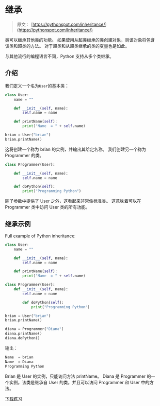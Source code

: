 # 继承

> 原文： [https://pythonspot.com/inheritance/](https://pythonspot.com/inheritance/)

类可以继承其他类的功能。 如果使用从超类继承的类创建对象，则该对象将包含该类和超类的方法。 对于超类和从超类继承的类的变量也是如此。

与其他流行的编程语言不同，Python 支持从多个类继承。

## 介绍

我们定义一个名为`User`的基本类：

```py
class User:
    name = ""

    def __init__(self, name):
        self.name = name

    def printName(self):
        print("Name  = " + self.name)

brian = User("brian")
brian.printName()

```

这将创建一个称为 brian 的实例，并输出其给定名称。 我们创建另一个称为 Programmer 的类。

```py
class Programmer(User):

    def __init__(self, name):
        self.name = name

    def doPython(self):
        print("Programming Python")

```

除了参数中提供了 User 之外，这看起来非常像标准类。 这意味着可以在 Programmer 类中访问 User 类的所有功能。

## 继承示例

Full example of Python inheritance:

```py
class User:
    name = ""

    def __init__(self, name):
        self.name = name

    def printName(self):
        print("Name  = " + self.name)

class Programmer(User):
    def __init__(self, name):
        self.name = name

        def doPython(self):
            print("Programming Python")

brian = User("brian")
brian.printName()

diana = Programmer("Diana")
diana.printName()
diana.doPython()

```

输出：

```py
Name  = brian
Name  = Diana
Programming Python

```

Brian 是 User 的实例，只能访问方法 printName。 Diana 是 Programmer 的一个实例，该类是继承自 User 的类，并且可以访问 Programmer 和 User 中的方法。

[下载练习](https://pythonspot.com/download-oop-exercises/)